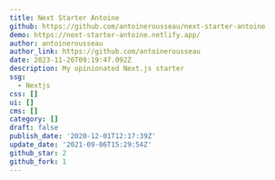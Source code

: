 ```yaml
---
title: Next Starter Antoine
github: https://github.com/antoinerousseau/next-starter-antoine
demo: https://next-starter-antoine.netlify.app/
author: antoinerousseau
author_link: https://github.com/antoinerousseau
date: 2023-11-26T09:19:47.092Z
description: My opinionated Next.js starter
ssg:
  - Nextjs
css: []
ui: []
cms: []
category: []
draft: false
publish_date: '2020-12-01T12:17:39Z'
update_date: '2021-09-06T15:29:54Z'
github_star: 2
github_fork: 1
---
```

